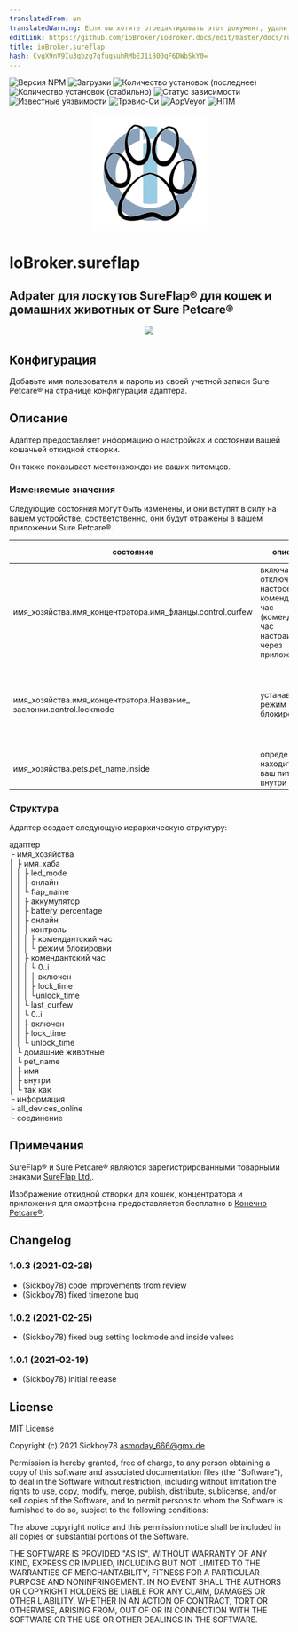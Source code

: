 ```yaml
---
translatedFrom: en
translatedWarning: Если вы хотите отредактировать этот документ, удалите поле «translationFrom», в противном случае этот документ будет снова автоматически переведен
editLink: https://github.com/ioBroker/ioBroker.docs/edit/master/docs/ru/adapterref/iobroker.sureflap/README.md
title: ioBroker.sureflap
hash: CvgX9nV9Iu3qbzg7qfuqsuhRMbEJ1i800qF6DWbSkY0=
---
```

![Версия NPM](http://img.shields.io/npm/v/iobroker.sureflap.svg)
![Загрузки](https://img.shields.io/npm/dm/iobroker.sureflap.svg)
![Количество установок (последнее)](http://iobroker.live/badges/sureflap-installed.svg)
![Количество установок (стабильно)](http://iobroker.live/badges/sureflap-stable.svg)
![Статус зависимости](https://img.shields.io/david/Sickboy78/iobroker.sureflap.svg)
![Известные уязвимости](https://snyk.io/test/github/Sickboy78/ioBroker.sureflap/badge.svg)
![Трэвис-Си](http://img.shields.io/travis/Sickboy78/ioBroker.sureflap/master.svg)
![AppVeyor](https://ci.appveyor.com/api/projects/status/github/Sickboy78/ioBroker.sureflap?branch=master&svg=true)
![НПМ](https://nodei.co/npm/iobroker.sureflap.png?downloads=true)

<p align="center"> <img src="admin/sureflap.png" /> </p>

# IoBroker.sureflap
## Adpater для лоскутов SureFlap® для кошек и домашних животных от Sure Petcare®
<p align="center"> <img src="/admin/SureFlap_Pet_Door_Connect_Hub_Phone.png" /> </p>

## Конфигурация
Добавьте имя пользователя и пароль из своей учетной записи Sure Petcare® на странице конфигурации адаптера.

## Описание
Адаптер предоставляет информацию о настройках и состоянии вашей кошачьей откидной створки.

Он также показывает местонахождение ваших питомцев.

### Изменяемые значения
Следующие состояния могут быть изменены, и они вступят в силу на вашем устройстве, соответственно, они будут отражены в вашем приложении Sure Petcare®.

| состояние | описание | допустимые значения |
|-------|-------------|----------------|
| имя_хозяйства.имя_концентратора.имя_фланцы.control.curfew | включает или отключает настроенный комендантский час<br> (комендантский час настраивается через приложение) | **истина** или **ложь** |
| имя_хозяйства.имя_концентратора.Название_ заслонки.control.lockmode | устанавливает режим блокировки | **0** - открыто<br> **1** - заблокировать<br> **2** - заблокировать<br> **3** - закрыто (закрывается и выключается) |
| имя_хозяйства.pets.pet_name.inside | определяет, находится ли ваш питомец внутри | **истина** или **ложь** |

### Структура
Адаптер создает следующую иерархическую структуру:

адаптер<br> ├ имя_хозяйства<br> │ ├ имя_хаба<br> │ │ ├ led_mode<br> │ │ ├ онлайн<br> │ │ └ flap_name<br> │ │ ├ аккумулятор<br> │ │ ├ battery_percentage<br> │ │ ├ онлайн<br> │ │ ├ контроль<br> │ │ │ ├ комендантский час<br> │ │ │ └ режим блокировки<br> │ │ ├ комендантский час<br> │ │ │ └ 0..i<br> │ │ │ ├ включен<br> │ │ │ ├ lock_time<br> │ │ │ └unlock_time<br> │ │ └ last_curfew<br> │ │ └ 0..i<br> │ │ ├ включен<br> │ │ ├ lock_time<br> │ │ └ unlock_time<br> │ └ домашние животные<br> │ └ pet_name<br> │ ├ имя<br> │ ├ внутри<br> │ └ так как<br> └ информация<br> ├ all_devices_online<br> └ соединение<br>

## Примечания
SureFlap® и Sure Petcare® являются зарегистрированными товарными знаками [SureFlap Ltd.](https://www.surepetcare.com/).

Изображение откидной створки для кошек, концентратора и приложения для смартфона предоставляется бесплатно в [Конечно Petcare®](https://www.surepetcare.com/en-us/press).

## Changelog

### 1.0.3 (2021-02-28)
* (Sickboy78) code improvements from review
* (Sickboy78) fixed timezone bug

### 1.0.2 (2021-02-25)
* (Sickboy78) fixed bug setting lockmode and inside values

### 1.0.1 (2021-02-19)
* (Sickboy78) initial release

## License

MIT License

Copyright (c) 2021 Sickboy78 <asmoday_666@gmx.de>

Permission is hereby granted, free of charge, to any person obtaining a copy
of this software and associated documentation files (the "Software"), to deal
in the Software without restriction, including without limitation the rights
to use, copy, modify, merge, publish, distribute, sublicense, and/or sell
copies of the Software, and to permit persons to whom the Software is
furnished to do so, subject to the following conditions:

The above copyright notice and this permission notice shall be included in all
copies or substantial portions of the Software.

THE SOFTWARE IS PROVIDED "AS IS", WITHOUT WARRANTY OF ANY KIND, EXPRESS OR
IMPLIED, INCLUDING BUT NOT LIMITED TO THE WARRANTIES OF MERCHANTABILITY,
FITNESS FOR A PARTICULAR PURPOSE AND NONINFRINGEMENT. IN NO EVENT SHALL THE
AUTHORS OR COPYRIGHT HOLDERS BE LIABLE FOR ANY CLAIM, DAMAGES OR OTHER
LIABILITY, WHETHER IN AN ACTION OF CONTRACT, TORT OR OTHERWISE, ARISING FROM,
OUT OF OR IN CONNECTION WITH THE SOFTWARE OR THE USE OR OTHER DEALINGS IN THE
SOFTWARE.